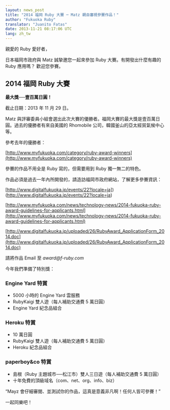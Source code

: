 ```yaml
---
layout: news_post
title: "2014 福岡 Ruby 大賽 ─ Matz 親自審視參賽作品！"
author: "Fukuoka Ruby"
translator: "Juanito Fatas"
date: 2013-11-21 08:17:06 UTC
lang: zh_tw
---
```


親愛的 Ruby 愛好者，

日本福岡市政府與 Matz 誠摯邀您一起來參加 Ruby 大賽。有開發出什麼有趣的 Ruby 應用嗎？
歡迎您參賽。

## 2014 福岡 Ruby 大賽

**最大獎──壹百萬日圓！**

截止日期：2013 年 11 月 29 日。

Matz 與評審委員小組會選出此次大賽的優勝者。福岡大賽的最大獎是壹百萬日圓。過去的優勝者有來自美國的
Rhomobile 公司，韓國釜山的亞太經貿氣候中心等。

參考去年的優勝者：

[http://www.myfukuoka.com/category/ruby-award-winners](http://www.myfukuoka.com/category/ruby-award-winners)

參賽的作品不用全是 Ruby 寫的，但需要用到 Ruby 獨一無二的特色。

作品必須是過去一年內所開發的，請造訪福岡市政府網站，了解更多參賽資訊：

[http://www.digitalfukuoka.jp/events/22?locale=ja])(http://www.digitalfukuoka.jp/events/22?locale=ja)

[http://www.myfukuoka.com/news/technology-news/2014-fukuoka-ruby-award-guidelines-for-applicants.html](http://www.myfukuoka.com/news/technology-news/2014-fukuoka-ruby-award-guidelines-for-applicants.html)

[http://www.digitalfukuoka.jp/uploaded/26/RubyAward_ApplicationForm_2014.doc](http://www.digitalfukuoka.jp/uploaded/26/RubyAward_ApplicationForm_2014.doc)

請將作品 Email 至 _award@f-ruby.com_

今年我們準備了特別獎：

### Engine Yard 特賞

* 5000 小時的 Engine Yard 雲服務
* RubyKaigi 雙人遊（每人補助交通費 5 萬日圓）
* Engine Yard 紀念品組合

### Heroku 特賞

* 10 萬日圓
* RubyKaigi 雙人遊（每人補助交通費 5 萬日圓）
* Heroku 紀念品組合

### paperboy&co 特賞

* 島根（Ruby 主題城市──松江市）雙人三日遊（每人補助交通費 5 萬日圓）
* 十年免費的頂級域名（com、net、org、info、biz）

“Mayz 會仔細審閱、並測試你的作品，這真是意義非凡啊！任何人皆可參賽！”

一起同樂吧！
